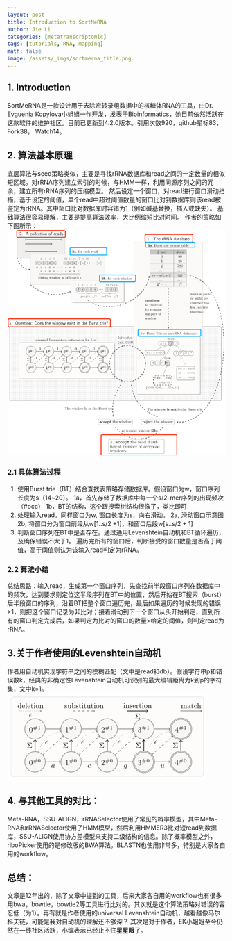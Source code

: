 ```yaml
---
layout: post
title: Introduction to SortMeRNA
author: Jie Li
categories: [metatranscriptomic]
tags: [tutorials, RNA, mapping]
math: false
image: /assets/_imgs/sortmerna_title.png
---
```


## 1. Introduction
SortMeRNA是一款设计用于去除宏转录组数据中的核糖体RNA的工具，由Dr. Evguenia Kopylova小姐姐一作开发，发表于Bioinformatics，她目前依然活跃在这款软件的维护社区。目前已更新到4.2.0版本。引用次数920，github星标83，Fork38， Watch14。

## 2. 算法基本原理
底层算法与seed策略类似，主要是寻找rRNA数据库和read之间的一定数量的相似短区域。对rRNA序列建立索引的时候，与HMM一样，利用同源序列之间的冗余，建立所有rRNA序列的压缩模型。
然后设定一个窗口，对read进行窗口滑动扫描，基于设定的阈值，单个read中超过阈值数量的窗口比对到数据库则该read被鉴定为rRNA。其中窗口比对数据库时容错为1（例如碱基替换，插入或缺失）。
基础算法很容易理解，主要是提高算法效率，大比例缩短比对时间。
作者的策略如下图所示：
![](/assets/_imgs/sortmerna_algorithm.png "sortmerna_algorithm.png")

### 2.1 具体算法过程
1. 使用Burst trie（BT）结合查找表策略存储数据库。假设窗口为w，窗口序列长度为s（14~20）。
1a，首先存储了数据库中每一个s/2-mer序列的出现频次（#occ）
1b，BT的结构，这个跟搜索树结构很像了，类比即可
2. 处理输入read。同样窗口为w, 窗口长度为s，向右滑动。
2a, 滑动窗口示意图
2b, 将窗口分为窗口前段从w[1..s/2 +1]，和窗口后段w[s..s/2 + 1]
3. 判断窗口序列在BT中是否存在。通过通用Levenshtein自动机和BT循环遍历，及确保错误不大于1。
遍历完所有的窗口后，判断接受的窗口数量是否高于阈值，高于阈值则认为该输入read判定为rRNA。

### 2.2 算法小结
总结思路：输入read，生成第一个窗口序列，先查找前半段窗口序列在数据库中的频次，达到要求则定位这半段序列在BT中的位置，然后开始在BT搜索（burst）后半段窗口的序列，沿着BT把整个窗口遍历完，最后如果遍历的时候发现的错误>1，则把这个窗口记录为非比对；接着滑动到下一个窗口从头开始判定，直到所有的窗口判定完成后，如果判定为比对的窗口的数量>给定的阈值，则判定read为rRNA。

## 3.关于作者使用的Levenshtein自动机
作者用自动机实现字符串之间的模糊匹配（文中是read和db）。假设字符串p和错误数k，经典的非确定性Levenshtein自动机可识别的最大编辑距离为k到p的字符集，文中k=1。
![](/assets/_imgs/sortmerna_levenshtein.png "sortmerna_levenshtein")

## 4. 与其他工具的对比：
Meta-RNA，SSU-ALIGN，rRNASelector使用了常见的概率模型，其中Meta-RNA和rRNASelector使用了HMM模型，然后利用HMMER3比对短read到数据库，SSU-ALIGN使用协方差模型来支持二级结构的信息。除了概率模型之外，riboPicker使用的是修改版的BWA算法。BLASTN也使用非常多，特别是大家各自用的workflow。

## 总结：
文章是12年出的，除了文章中提到的工具，后来大家各自用的workflow也有很多用bwa，bowtie，bowtie2等工具进行比对的。其次就是这个算法策略对错误的容忍低（为1）。再有就是作者使用的universal Levenshtein自动机，越看越像马尔科夫链，可能是我对自动机的理解还不够深？
其次是对于作者，EK小姐姐至今仍然在一线社区活跃，小编表示已经止不住**星星眼**了。
